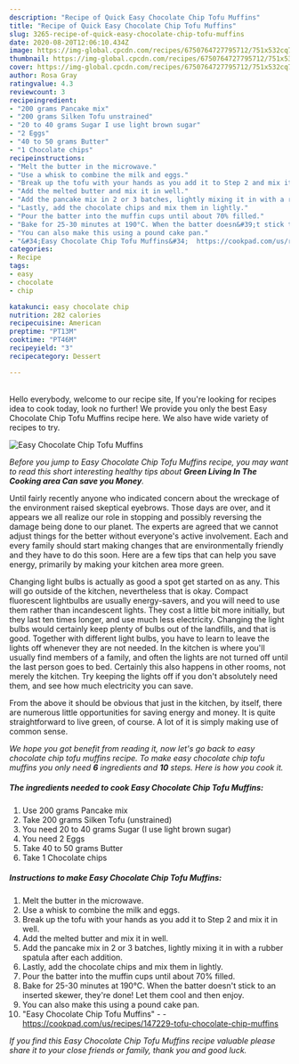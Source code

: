 ```yaml
---
description: "Recipe of Quick Easy Chocolate Chip Tofu Muffins"
title: "Recipe of Quick Easy Chocolate Chip Tofu Muffins"
slug: 3265-recipe-of-quick-easy-chocolate-chip-tofu-muffins
date: 2020-08-20T12:06:10.434Z
image: https://img-global.cpcdn.com/recipes/6750764727795712/751x532cq70/easy-chocolate-chip-tofu-muffins-recipe-main-photo.jpg
thumbnail: https://img-global.cpcdn.com/recipes/6750764727795712/751x532cq70/easy-chocolate-chip-tofu-muffins-recipe-main-photo.jpg
cover: https://img-global.cpcdn.com/recipes/6750764727795712/751x532cq70/easy-chocolate-chip-tofu-muffins-recipe-main-photo.jpg
author: Rosa Gray
ratingvalue: 4.3
reviewcount: 3
recipeingredient:
- "200 grams Pancake mix"
- "200 grams Silken Tofu unstrained"
- "20 to 40 grams Sugar I use light brown sugar"
- "2 Eggs"
- "40 to 50 grams Butter"
- "1 Chocolate chips"
recipeinstructions:
- "Melt the butter in the microwave."
- "Use a whisk to combine the milk and eggs."
- "Break up the tofu with your hands as you add it to Step 2 and mix it in well."
- "Add the melted butter and mix it in well."
- "Add the pancake mix in 2 or 3 batches, lightly mixing it in with a rubber spatula after each addition."
- "Lastly, add the chocolate chips and mix them in lightly."
- "Pour the batter into the muffin cups until about 70% filled."
- "Bake for 25-30 minutes at 190°C. When the batter doesn&#39;t stick to an inserted skewer, they&#39;re done! Let them cool and then enjoy."
- "You can also make this using a pound cake pan."
- "&#34;Easy Chocolate Chip Tofu Muffins&#34;  https://cookpad.com/us/recipes/147229-tofu-chocolate-chip-muffins"
categories:
- Recipe
tags:
- easy
- chocolate
- chip

katakunci: easy chocolate chip 
nutrition: 282 calories
recipecuisine: American
preptime: "PT13M"
cooktime: "PT46M"
recipeyield: "3"
recipecategory: Dessert

---
```

<br>
Hello everybody, welcome to our recipe site, If you're looking for recipes idea to cook today, look no further! We provide you only the best Easy Chocolate Chip Tofu Muffins recipe here. We also have wide variety of recipes to try.
<br>


![Easy Chocolate Chip Tofu Muffins](https://img-global.cpcdn.com/recipes/6750764727795712/751x532cq70/easy-chocolate-chip-tofu-muffins-recipe-main-photo.jpg)

<i>Before you jump to Easy Chocolate Chip Tofu Muffins recipe, you may want to read this short interesting healthy tips about 
<strong>Green Living In The Cooking area Can save you Money</strong>.</i>
</br>

Until fairly recently anyone who indicated concern about the wreckage of the environment raised skeptical eyebrows. Those days are over, and it appears we all realize our role in stopping and possibly reversing the damage being done to our planet. The experts are agreed that we cannot adjust things for the better without everyone's active involvement. Each and every family should start making changes that are environmentally friendly and they have to do this soon. Here are a few tips that can help you save energy, primarily by making your kitchen area more green.

Changing light bulbs is actually as good a spot get started on as any. This will go outside of the kitchen, nevertheless that is okay. Compact fluorescent lightbulbs are usually energy-savers, and you will need to use them rather than incandescent lights. They cost a little bit more initially, but they last ten times longer, and use much less electricity. Changing the light bulbs would certainly keep plenty of bulbs out of the landfills, and that is good. Together with different light bulbs, you have to learn to leave the lights off whenever they are not needed. In the kitchen is where you'll usually find members of a family, and often the lights are not turned off until the last person goes to bed. Certainly this also happens in other rooms, not merely the kitchen. Try keeping the lights off if you don't absolutely need them, and see how much electricity you can save.

From the above it should be obvious that just in the kitchen, by itself, there are numerous little opportunities for saving energy and money. It is quite straightforward to live green, of course. A lot of it is simply making use of common sense.


<i>We hope you got benefit from reading it, now let's go back to easy chocolate chip tofu muffins recipe. To make easy chocolate chip tofu muffins you only need <strong>6</strong> ingredients and <strong>10</strong> steps. Here is how you cook it.
</i>

##### The ingredients needed to cook Easy Chocolate Chip Tofu Muffins:

1. Use 200 grams Pancake mix
1. Take 200 grams Silken Tofu (unstrained)
1. You need 20 to 40 grams Sugar (I use light brown sugar)
1. You need 2 Eggs
1. Take 40 to 50 grams Butter
1. Take 1 Chocolate chips


##### Instructions to make Easy Chocolate Chip Tofu Muffins:

1. Melt the butter in the microwave.
1. Use a whisk to combine the milk and eggs.
1. Break up the tofu with your hands as you add it to Step 2 and mix it in well.
1. Add the melted butter and mix it in well.
1. Add the pancake mix in 2 or 3 batches, lightly mixing it in with a rubber spatula after each addition.
1. Lastly, add the chocolate chips and mix them in lightly.
1. Pour the batter into the muffin cups until about 70% filled.
1. Bake for 25-30 minutes at 190°C. When the batter doesn&#39;t stick to an inserted skewer, they&#39;re done! Let them cool and then enjoy.
1. You can also make this using a pound cake pan.
1. &#34;Easy Chocolate Chip Tofu Muffins&#34; -  - https://cookpad.com/us/recipes/147229-tofu-chocolate-chip-muffins


<i>If you find this Easy Chocolate Chip Tofu Muffins recipe valuable please share it to your close friends or family, thank you and good luck.</i>
